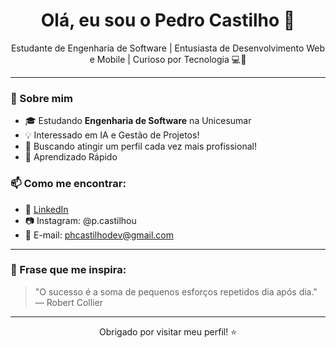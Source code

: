 <h1 align="center">Olá, eu sou o Pedro Castilho 👋</h1>

<p align="center">
  Estudante de Engenharia de Software | Entusiasta de Desenvolvimento Web e Mobile | Curioso por Tecnologia 💻📱
</p>

---

### 🚀 Sobre mim

- 🎓 Estudando **Engenharia de Software** na Unicesumar
- 💡 Interessado em IA e Gestão de Projetos!
- 💼 Buscando atingir um perfil cada vez mais profissional!
- 🧠 Aprendizado Rápido


### 📫 Como me encontrar:

- 💼 [LinkedIn](https://www.linkedin.com/in/pedro-castilho-11982a35a?utm_source=share&utm_campaign=share_via&utm_content=profile&utm_medium=ios_app)  
- 📷 Instagram: @p.castilhou  
- 📧 E-mail: phcastilhodev@gmail.com 

---

### 🎯 Frase que me inspira:

> "O sucesso é a soma de pequenos esforços repetidos dia após dia." — Robert Collier

---

<p align="center">
  Obrigado por visitar meu perfil! ⭐
</p>
